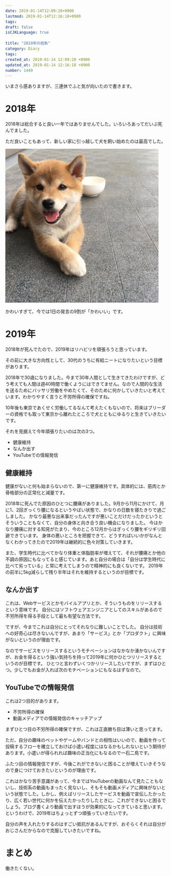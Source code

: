 ```yaml
---
date: 2019-01-14T12:09:28+0900
lastmod: 2019-01-14T12:16:18+0900
tags: 
draft: false
isCJKLanguage: true

title: "2019年の抱負"
category: Diary
tags: 
created_at: 2019-01-14 12:09:28 +0900
updated_at: 2019-01-14 12:16:18 +0900
number: 1449
---
```


いまさら感ありますが、三連休でふと気が向いたので書きます。

# 2018年

2018年は総合すると良い一年ではありませんでした。いろいろあってだいぶ死んでました。

ただ良いこともあって、新しい家に引っ越して犬を飼い始めたのは最高でした。

<img src="/images/2019/01/14/1.JPG" width="480">

かわいすぎて、今では1日の発言の9割が「かわいい」です。

# 2019年

2018年が死んでたので、2019年はリハビリを頑張ろうと思っています。

その前に大きな方向性として、30代のうちに有給ニートになりたいという目標があります。

2018年で30歳になりました。今まで30年人間として生きてきたわけですが、どう考えても人間は週40時間で働くようにはできてません。なので人間的な生活を送るためにバッサリ労働をやめたくて、そのために何かしていきたいと考えています。わかりやすく言うと不労所得の確保ですね。

10年後も東京であくせく労働してるなんて考えたくもないので、将来はブリーダーの資格でも取って東京から離れたところで犬とともにゆるりと生きていきたいです。

それを見据えて今年頑張りたいのは次の3つ。

* 健康維持
* なんか出す
* YouTubeでの情報発信

## 健康維持

健康がないと何も始まらないので、第一に健康維持です。具体的には、筋肉とか骨格部分の正常化と減量です。

2018年に死んでた原因のひとつに腰痛がありました。9月から11月にかけて、月に1、2回ぎっくり腰になるというやばい状態で、かなりの日数を寝たきりで過ごしました。
かなり最悪な出来事だったんですが悪いことだけだったかというとそういうこともなくて、自分の身体と向き合う良い機会になりました。
今はかなり腰痛に対する知見がたまり、今のところ12月からはぎっくり腰をギリギリ回避できています。
身体の悪いところを把握できて、どうすればいいかがなんとなくわかってきたので2019年は継続的に色々対策していきます。

また、学生時代に比べてかなり体重と体脂肪率が増えてて、それが腰痛とか他の不調の原因にもなってると感じています。あと自分の場合は「自分は学生時代に比べて劣っている」と常に考えてしまうので精神的にも良くないです。
2019年の前半に5kg減らして残り半年はそれを維持するというのが目標です。


## なんか出す

これは、Webサービスとかモバイルアプリとか、そういうものをリリースするという意味です。
自分にはソフトウェアエンジニアとしてのスキルがあるので不労所得を得る手段として最も有望な方法です。

ですが、今までこれは自分にとってそれなりに難しいことでした。
自分は技術への好奇心は尽きないんですが、あまり「サービス」とか「プロダクト」に興味がないというのが理由です。

なのでサービスをリリースするというモチベーションはなかなか湧かないんですが、お金を得るという強い気持ちを持って2019年に何かひとつリリースするというのが目標です。
ひとつと言わずいくつかリリースしたいですが、まずはひとつ。少しでもお金が入れば次のモチベーションにもなるはずなので。


## YouTubeでの情報発信

これは2つ目的があります。

* 不労所得の確保
* 動画メディアでの情報発信のキャッチアップ

まずひとつ目の不労所得の確保ですが、これは正直勝ち目は薄いと思ってます。

ただ、自分の趣味のペットやゲームやバンドとの相性はいいので、動画を作って投稿するフローを確立しておけば小遣い程度にはなるかもしれないという期待があります。小遣いが得られれば趣味の正当化にもなるので一石二鳥です。

ふたつ目の情報発信ですが、今後これができないと困ることが増えていきそうなので身につけておきたいというのが理由です。

これはかなり苦手意識があって、今まではYouTuberの動画なんて見たこともないし、技術系の動画もまったく見ないし、そもそも動画メディアに興味がないという状態でした。しかし、例えばリリースしたサービスを動画で宣伝したかったり、広く若い世代に何かを伝えたかったりしたときに、これができないと困るでしょう。ブログ書くより動画で出すほうが効果的になってきていると思います。というわけで、2019年はちょっとずつ頑張っていきたいです。

自分の声を入れたりするのはすごい抵抗があるんですが、おそらくそれは自分がおじさんだからなので克服していきたいですね。

# まとめ

働きたくない。

